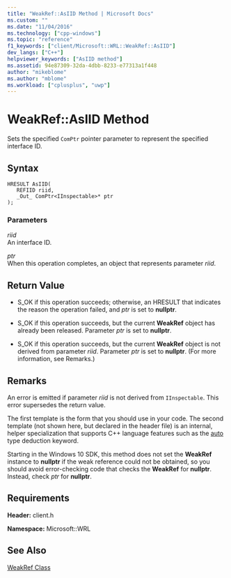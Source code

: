 ```yaml
---
title: "WeakRef::AsIID Method | Microsoft Docs"
ms.custom: ""
ms.date: "11/04/2016"
ms.technology: ["cpp-windows"]
ms.topic: "reference"
f1_keywords: ["client/Microsoft::WRL::WeakRef::AsIID"]
dev_langs: ["C++"]
helpviewer_keywords: ["AsIID method"]
ms.assetid: 94e87309-32da-4dbb-8233-e77313a1f448
author: "mikeblome"
ms.author: "mblome"
ms.workload: ["cplusplus", "uwp"]
---
```

# WeakRef::AsIID Method
Sets the specified `ComPtr` pointer parameter to represent the specified interface ID.  
  
## Syntax  
  
```  
HRESULT AsIID(  
   REFIID riid,  
   _Out_ ComPtr<IInspectable>* ptr  
);  
```  
  
### Parameters  
 *riid*  
 An interface ID.  
  
 *ptr*  
 When this operation completes, an object that represents parameter *riid*.  
  
## Return Value  
  
-   S_OK if this operation succeeds; otherwise, an HRESULT that indicates the reason the operation failed, and *ptr* is set to **nullptr**.  
  
-   S_OK if this operation succeeds, but the current **WeakRef** object has already been released. Parameter *ptr* is set to **nullptr**.  
  
-   S_OK if this operation succeeds, but the current **WeakRef** object is not derived from parameter *riid*. Parameter *ptr* is set to **nullptr**. (For more information, see Remarks.)  
  
## Remarks  
 An error is emitted if parameter *riid* is not derived from `IInspectable`. This error supersedes the return value.  
  
 The first template is the form that you should use in your code. The second template (not shown here, but declared in the header file) is an internal, helper specialization that supports C++ language features such as the [auto](../cpp/auto-cpp.md) type deduction keyword.  
  
 Starting in the Windows 10 SDK, this method does not set the **WeakRef** instance to **nullptr** if the weak reference could not be obtained, so you should avoid error-checking code that checks the **WeakRef** for **nullptr**. Instead, check *ptr* for **nullptr**.  
  
## Requirements  
 **Header:** client.h  
  
 **Namespace:** Microsoft::WRL  
  
## See Also  
 [WeakRef Class](../windows/weakref-class.md)